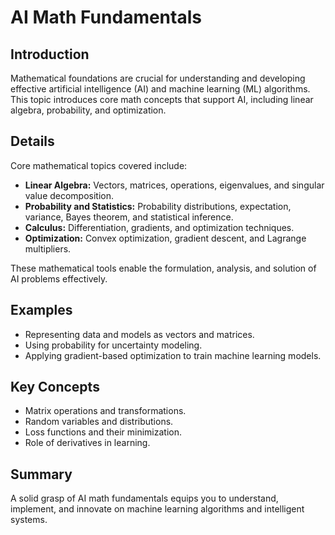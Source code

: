 # AI Math Fundamentals

## Introduction

Mathematical foundations are crucial for understanding and developing effective artificial intelligence (AI) and machine learning (ML) algorithms. This topic introduces core math concepts that support AI, including linear algebra, probability, and optimization.

## Details

Core mathematical topics covered include:

- **Linear Algebra:** Vectors, matrices, operations, eigenvalues, and singular value decomposition.
- **Probability and Statistics:** Probability distributions, expectation, variance, Bayes theorem, and statistical inference.
- **Calculus:** Differentiation, gradients, and optimization techniques.
- **Optimization:** Convex optimization, gradient descent, and Lagrange multipliers.

These mathematical tools enable the formulation, analysis, and solution of AI problems effectively.

## Examples

- Representing data and models as vectors and matrices.
- Using probability for uncertainty modeling.
- Applying gradient-based optimization to train machine learning models.

## Key Concepts

- Matrix operations and transformations.
- Random variables and distributions.
- Loss functions and their minimization.
- Role of derivatives in learning.

## Summary

A solid grasp of AI math fundamentals equips you to understand, implement, and innovate on machine learning algorithms and intelligent systems.


